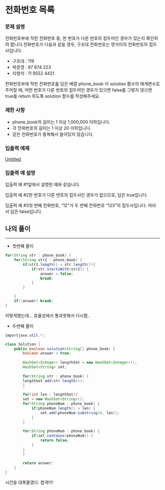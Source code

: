 # 전화번호 목록

### **문제 설명**

전화번호부에 적힌 전화번호 중, 한 번호가 다른 번호의 접두어인 경우가 있는지 확인하려 합니다.전화번호가 다음과 같을 경우, 구조대 전화번호는 영석이의 전화번호의 접두사입니다.

- 구조대 : 119
- 박준영 : 97 674 223
- 지영석 : 11 9552 4421

전화번호부에 적힌 전화번호를 담은 배열 phone_book 이 solution 함수의 매개변수로 주어질 때, 어떤 번호가 다른 번호의 접두어인 경우가 있으면 false를 그렇지 않으면 true를 return 하도록 solution 함수를 작성해주세요.

### 제한 사항

- phone_book의 길이는 1 이상 1,000,000 이하입니다.
- 각 전화번호의 길이는 1 이상 20 이하입니다.
- 같은 전화번호가 중복해서 들어있지 않습니다.

### 입출력 예제

[Untitled](https://www.notion.so/0134b0c36aa94cab8604b609bc45cb1c)

### 입출력 예 설명

입출력 예 #1앞에서 설명한 예와 같습니다.

입출력 예 #2한 번호가 다른 번호의 접두사인 경우가 없으므로, 답은 true입니다.

입출력 예 #3첫 번째 전화번호, “12”가 두 번째 전화번호 “123”의 접두사입니다. 따라서 답은 false입니다.

## 나의 풀이

---

- 첫번째 풀이

```java
for(String str : phone_book) {
	for(String str2 : phone_book) {
		if(str2.length() < str.length()){
			if(str.startsWith(str2)) {
				answer = false;
				break;
			}
		}

	}
	if(!answer) break;
}
```

이렇게했는데... 효율성에서 통과못해서 다시짬..

- 두번째 풀이

```java
importjava.util.*;

class Solution {
    public boolean solution(String[] phone_book) {
        boolean answer = true;
        
        HashSet<Integer> lengthSet = new HashSet<Integer>();
        HashSet<String> set;
        
        for(String str : phone_book) {
		lengthSet.add(str.length());
        }
        
        for(int len : lengthSet){
		set = new HashSet<String>();
		for(String phoneNum : phone_book) {
			if(phoneNum.length() > len) {
				set.add(phoneNum.substring(0, len));    
			}
		}
            
		for(String phoneNum : phone_book) {
			if(set.contains(phoneNum)) {
				return false;
			}
		}
        }       
        
        return answer;
    }
}
```

시간을 대폭줄였다. 합격!!!!

